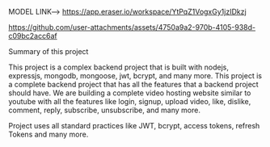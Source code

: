 MODEL LINK--> https://app.eraser.io/workspace/YtPqZ1VogxGy1jzIDkzj

https://github.com/user-attachments/assets/4750a9a2-970b-4105-938d-c09bc2acc6af

Summary of this project

This project is a complex backend project that is built with nodejs, expressjs, mongodb, mongoose, jwt, bcrypt, and many more. This project is a complete backend project that has all the features that a backend project should have. We are building a complete video hosting website similar to youtube with all the features like login, signup, upload video, like, dislike, comment, reply, subscribe, unsubscribe, and many more.

Project uses all standard practices like JWT, bcrypt, access tokens, refresh Tokens and many more. 
